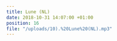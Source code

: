 ```yaml
---
title: Lune (NL)
date: 2018-10-31 14:07:00 +01:00
position: 16
file: "/uploads/10).%20Lune%20(NL).mp3"
---
```



